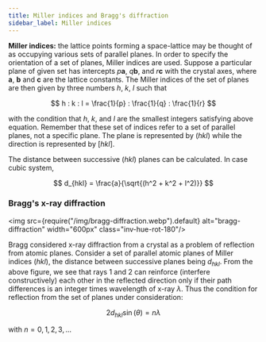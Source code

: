 ```yaml
---
title: Miller indices and Bragg's diffraction
sidebar_label: Miller indices
---
```


**Miller indices:** the lattice points forming a space-lattice may be thought of
as occupying various sets of parallel planes. In order to specify the
orientation of a set of planes, Miller indices are used. Suppose a particular
plane of given set has intercepts $p\textbf{a}$, $q\textbf{b}$, and
$r\textbf{c}$ with the crystal axes, where $\textbf{a}$, $\textbf{b}$ and
$\textbf{c}$ are the lattice constants. The Miller indices of the set of planes
are then given by three numbers $h$, $k$, $l$ such that

$$
h : k : l = \frac{1}{p}  : \frac{1}{q}  : \frac{1}{r}
$$

with the condition that $h$, $k$, and $l$ are the smallest integers satisfying
above equation. Remember that these set of indices refer to a set of parallel
planes, not a specific plane. The plane is represented by $(hkl)$ while the
direction is represented by $[hkl]$.

The distance between successive $(hkl)$ planes can be calculated. In case cubic
system,

$$
d_{hkl} = \frac{a}{\sqrt{(h^2 + k^2 + l^2)}}
$$

### Bragg's x-ray diffraction

<img src={require("/img/bragg-diffraction.webp").default} alt="bragg-diffraction" width="600px" class="inv-hue-rot-180"/>

Bragg considered x-ray diffraction from a crystal as a problem of reflection
from atomic planes. Consider a set of parallel atomic planes of Miller indices
$(hkl)$, the distance between successive planes being $d_{hkl}$. From the above
figure, we see that rays 1 and 2 can reinforce (interfere constructively) each
other in the reflected direction only if their path differences is an integer
times wavelength of x-ray $\lambda$. Thus the condition for reflection from the
set of planes under consideration:

$$
2 d_{hkl} \sin(\theta) = n \lambda
$$

with $n = 0, 1, 2, 3, ...$
